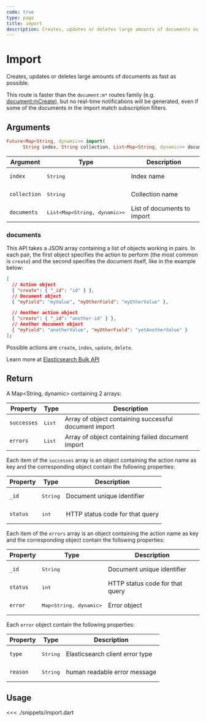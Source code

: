 ```yaml
---
code: true
type: page
title: import
description: Creates, updates or deletes large amounts of documents as fast as possible.
---
```


# Import

Creates, updates or deletes large amounts of documents as fast as possible.

This route is faster than the `document:m*` routes family (e.g. [document:mCreate](/sdk/dart/2/controllers/document/m-create)), but no real-time notifications will be generated, even if some of the documents in the import match subscription filters.

## Arguments

```dart
Future<Map<String, dynamic>> import(
      String index, String collection, List<Map<String, dynamic>> documents)
```

| Argument     | Type              | Description                                                  |
|--------------|-------------------|--------------------------------------------------------------|
| `index`      | <pre>String</pre> | Index name                                                   |
| `collection` | <pre>String</pre> | Collection name                                              |
| `documents`   | <pre>List<Map<String, dynamic>></pre> | List of documents to import |

### documents

This API takes a JSON array containing a list of objects working in pairs.
In each pair, the first object specifies the action to perform (the most common is `create`) and the second specifies the document itself, like in the example below:

```json
[
  // Action object
  { "create": { "_id": "id" } },
  // Document object
  { "myField": "myValue", "myOtherField": "myOtherValue" },

  // Another action object
  { "create": { "_id": "another-id" } },
  // Another document object
  { "myField": "anotherValue", "myOtherField": "yetAnotherValue" }
];
```

Possible actions are `create`, `index`, `update`, `delete`.

Learn more at [Elasticsearch Bulk API](https://www.elastic.co/guide/en/elasticsearch/reference/7.4/docs-bulk.html)

## Return

A Map<String, dynamic> containing 2 arrays:

| Property | Type                | Description                                         |
| -------- | ------------------- | --------------------------------------------------- |
| `successes`  | <pre>List<dynamic></pre> | Array of object containing successful document import |
| `errors` | <pre>List<dynamic></pre>  | Array of object containing failed document import     |

Each item of the `successes` array is an object containing the action name as key and the corresponding object contain the following properties:

| Property | Type                | Description                                         |
| -------- | ------------------- | --------------------------------------------------- |
| `_id`   | <pre>String</pre>   | Document unique identifier      |
| `status`   | <pre>int</pre>   | HTTP status code for that query      |

Each item of the `errors` array is an object containing the action name as key and the corresponding object contain the following properties:

| Property | Type                | Description                                         |
| -------- | ------------------- | --------------------------------------------------- |
| `_id`   | <pre>String</pre>   | Document unique identifier      |
| `status`   | <pre>int</pre>   | HTTP status code for that query      |
| `error`   | <pre>Map<String, dynamic></pre>   | Error object      |

Each `error` object contain the following properties:

| Property | Type                | Description                                         |
| -------- | ------------------- | --------------------------------------------------- |
| `type`  | <pre>String</pre> | Elasticsearch client error type |
| `reason`  | <pre>String</pre> | human readable error message |

## Usage

<<< ./snippets/import.dart